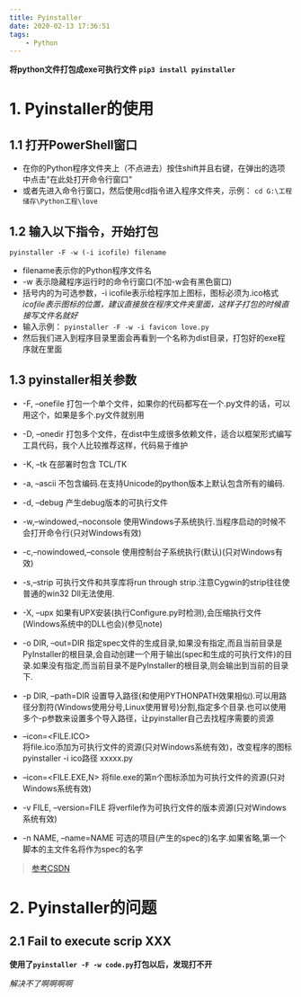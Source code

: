 ```yaml
---
title: Pyinstaller
date: 2020-02-13 17:36:51
tags:
    - Python
---
```


**将python文件打包成exe可执行文件** 
**`pip3 install pyinstaller`**
<!--more-->
# 1. Pyinstaller的使用
## 1.1 打开PowerShell窗口
* 在你的Python程序文件夹上（不点进去）按住shift并且右键，在弹出的选项中点击"在此处打开命令行窗口"
* 或者先进入命令行窗口，然后使用cd指令进入程序文件夹，示例：
`cd G:\工程储存\Python工程\love`

## 1.2 输入以下指令，开始打包
`pyinstaller -F -w (-i icofile) filename`
* filename表示你的Python程序文件名 
* -w 表示隐藏程序运行时的命令行窗口(不加-w会有黑色窗口)
* 括号内的为可选参数，-i icofile表示给程序加上图标，图标必须为.ico格式
*icofile表示图标的位置，建议直接放在程序文件夹里面，这样子打包的时候直接写文件名就好*
* 输入示例：
`pyinstaller -F -w -i favicon love.py`
* 然后我们进入到程序目录里面会再看到一个名称为dist目录，打包好的exe程序就在里面

## 1.3 pyinstaller相关参数
* -F, –onefile    打包一个单个文件，如果你的代码都写在一个.py文件的话，可以用这个，如果是多个.py文件就别用
* -D, –onedir    打包多个文件，在dist中生成很多依赖文件，适合以框架形式编写工具代码，我个人比较推荐这样，代码易于维护
* -K, –tk    在部署时包含 TCL/TK
* -a, –ascii    不包含编码.在支持Unicode的python版本上默认包含所有的编码.
* -d, –debug    产生debug版本的可执行文件
* -w,–windowed,–noconsole    使用Windows子系统执行.当程序启动的时候不会打开命令行(只对Windows有效)
* -c,–nowindowed,–console   使用控制台子系统执行(默认)(只对Windows有效)
* -s,–strip    可执行文件和共享库将run through strip.注意Cygwin的strip往往使普通的win32 Dll无法使用.
* -X, –upx    如果有UPX安装(执行Configure.py时检测),会压缩执行文件(Windows系统中的DLL也会)(参见note)
* -o DIR, –out=DIR    指定spec文件的生成目录,如果没有指定,而且当前目录是PyInstaller的根目录,会自动创建一个用于输出(spec和生成的可执行文件)的目录.如果没有指定,而当前目录不是PyInstaller的根目录,则会输出到当前的目录下.
* -p DIR, –path=DIR    设置导入路径(和使用PYTHONPATH效果相似).可以用路径分割符(Windows使用分号,Linux使用冒号)分割,指定多个目录.也可以使用多个-p参数来设置多个导入路径，让pyinstaller自己去找程序需要的资源
* –icon=<FILE.ICO>    
将file.ico添加为可执行文件的资源(只对Windows系统有效)，改变程序的图标  pyinstaller -i  ico路径 xxxxx.py

* –icon=<FILE.EXE,N>    将file.exe的第n个图标添加为可执行文件的资源(只对Windows系统有效)
* -v FILE, –version=FILE    将verfile作为可执行文件的版本资源(只对Windows系统有效)
* -n NAME, –name=NAME    可选的项目(产生的spec的)名字.如果省略,第一个脚本的主文件名将作为spec的名字

>[参考CSDN](https://blog.csdn.net/qq_33462307/article/details/90479045)

# 2. Pyinstaller的问题
## 2.1 Fail to execute scrip XXX

**使用了`pyinstaller -F -w code.py`打包以后，发现打不开**

*解决不了啊啊啊啊*